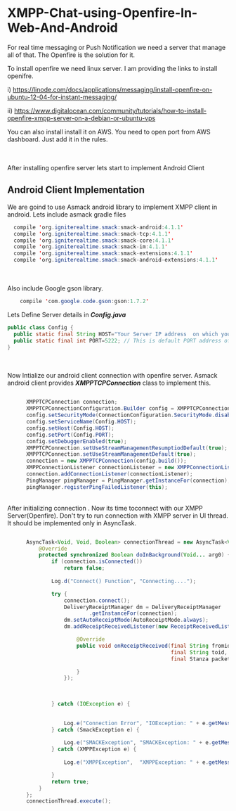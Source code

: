 # XMPP-Chat-using-Openfire-In-Web-And-Android
 
 For real time messaging or Push Notification we need a server that manage all of that. The Openfire is the solution for it. 
 
 To install openfire we need linux server. I am providing the links to install openifre.
 
  i) https://linode.com/docs/applications/messaging/install-openfire-on-ubuntu-12-04-for-instant-messaging/
  
  ii) https://www.digitalocean.com/community/tutorials/how-to-install-openfire-xmpp-server-on-a-debian-or-ubuntu-vps
  
  You can also install install it on AWS. You need to open port from AWS dashboard. Just add it in the rules. 
  <br><br><br>

  After installing openfire server lets start to implement Android Client
  
  
  ## Android Client Implementation
  
  We are goind to use Asmack android library to implement XMPP client in android. Lets include asmack gradle files
  
  ``` java
    compile 'org.igniterealtime.smack:smack-android:4.1.1'
    compile 'org.igniterealtime.smack:smack-tcp:4.1.1'
    compile 'org.igniterealtime.smack:smack-core:4.1.1'
    compile 'org.igniterealtime.smack:smack-im:4.1.1'
    compile 'org.igniterealtime.smack:smack-extensions:4.1.1'
    compile 'org.igniterealtime.smack:smack-android-extensions:4.1.1'
  ```
  <br><br>
  Also include Google gson library.
  ``` java
      compile 'com.google.code.gson:gson:1.7.2'
  ```
  
  Lets Define Server details in <b><i> Config.java </i></b>
  ``` java
  public class Config {
    public static final String HOST="Your Server IP address  on which your Openfire Server is installed";
    public static final int PORT=5222; // This is default PORT address of Openfire Server.
  }
  ```
  
  <br><br>
  Now Intialize our android client connection with openfire server. Asmack android client provides <b><i>XMPPTCPConnection</i></b> class to implement this.
  
  ``` java
  
        XMPPTCPConnection connection;
        XMPPTCPConnectionConfiguration.Builder config = XMPPTCPConnectionConfiguration.builder();
        config.setSecurityMode(ConnectionConfiguration.SecurityMode.disabled);
        config.setServiceName(Config.HOST);
        config.setHost(Config.HOST);
        config.setPort(Config.PORT);
        config.setDebuggerEnabled(true);
        XMPPTCPConnection.setUseStreamManagementResumptiodDefault(true);
        XMPPTCPConnection.setUseStreamManagementDefault(true);
        connection = new XMPPTCPConnection(config.build());
        XMPPConnectionListener connectionListener = new XMPPConnectionListener();
        connection.addConnectionListener(connectionListener);
        PingManager pingManager = PingManager.getInstanceFor(connection);
        pingManager.registerPingFailedListener(this);

  ```
  <br> After initializing connection . Now its time toconnect with our XMPP Server(Openfire). Don't try to run connection with XMPP server in UI thread. It should be implemented only in AsyncTask.
  
  ``` java
  
        AsyncTask<Void, Void, Boolean> connectionThread = new AsyncTask<Void, Void, Boolean>() {
            @Override
            protected synchronized Boolean doInBackground(Void... arg0) {
                if (connection.isConnected())
                    return false;
                  
                Log.d("Connect() Function", "Connecting....");

                try {
                    connection.connect();
                    DeliveryReceiptManager dm = DeliveryReceiptManager
                            .getInstanceFor(connection);
                    dm.setAutoReceiptMode(AutoReceiptMode.always);
                    dm.addReceiptReceivedListener(new ReceiptReceivedListener() {

                        @Override
                        public void onReceiptReceived(final String fromid,
                                                      final String toid, final String msgid,
                                                      final Stanza packet) {

                        }
                    }); 
                    
                    

                } catch (IOException e) {
                     

                    Log.e("Connection Error", "IOException: " + e.getMessage());
                } catch (SmackException e) {
                     
                    Log.e("SMACKException", "SMACKException: " + e.getMessage());
                } catch (XMPPException e) {
                      
                    Log.e("XMPPException",  "XMPPException: " + e.getMessage());

                }
                return true;
            }
        };
        connectionThread.execute();
  ```
